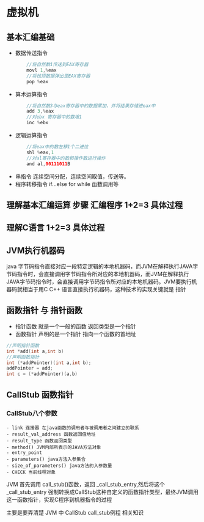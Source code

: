 # 虚拟机

## 基本汇编基础
- 数据传送指令
    ```java
        //将自然数1传送到EAX寄存器
        movl 1,%eax
        //将栈顶数据弹出至EAX寄存器
        pop %eax
    ```
- 算术运算指令
    ```java
        //将自然数3与eax寄存器中的数据累加，并将结果存储进eax中
        add 3,%eax
        //对ebx 寄存器中的数增1
        inc %ebx
    ```
- 逻辑运算指令
    ```java
        //将eax中的数左移1个二进位
        shl %eax,1
        //对al寄存器中的数和操作数进行操作
        and al,00111011B
    ```
- 串指令
    连续空间分配，连续空间取值，传送等。
- 程序转移指令 if...else for while 函数调用等

## 理解基本汇编运算 步骤 汇编程序 1+2=3 具体过程
## 理解C语言 1+2=3 具体过程 

## JVM执行机器码
java 字节码指令直接对应一段特定逻辑的本地机器码，而JVM在解释执行JAVA字节码指令时，会直接调用字节码指令所对应的本地机器码，而JVM在解释执行JAVA字节码指令时，会直接调用字节码指令所对应的本地机器码。JVM要执行机器码就相当于用C C++ 语言直接执行机器码，这种技术的实现关键就是 指针

## 函数指针 与 指针函数
- 指针函数 就是一个一般的函数 返回类型是一个指针
- 函数指针 声明的是一个指针 指向一个函数的首地址

```c
//声明指针函数
int *add(int a,int b)
//声明函数指针
int (*addPointer)(int a,int b);
addPointer = add;
int c = (*addPointer)(a,b)
```
## CallStub 函数指针

### CallStub八个参数
    - link 连接器 在java函数的调用者与被调用者之间建立的联系
    - result_val_address 函数返回值地址
    - result_type 函数返回类型
    - method() JVM内部所表示的JAVA方法对象
    - entry_point
    - parameters() java方法入参集合
    - size_of_parameters() java方法的入参数量
    - CHECK 当前线程对象

JVM 首先调用 call_stub()函数，返回 _call_stub_entry,然后将这个_call_stub_entry 强制转换成CallStub这种自定义的函数指针类型，最终JVM调用这一函数指针，实现C程序到机器指令的过程

主要是要弄清楚 JVM 中 CallStub  call_stub例程 相关知识


